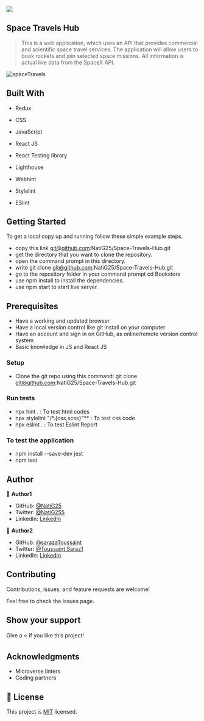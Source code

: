 ![](https://img.shields.io/badge/Microverse-blueviolet)

## Space Travels Hub
> This is a web application, which uses an API that provides commercial and scientific space travel services. The application will allow users to book rockets and join selected space missions. All information is actual live data from the SpaceX API.

![spaceTravels](https://user-images.githubusercontent.com/86069740/206186603-1760049e-1396-435a-ba7c-82bacc193aba.png)

## Built With

- Redux

- CSS

- JavaScript

- React JS

- React Testing library

- Lighthouse

- Webhint

- Stylelint

- ESlint

## Getting Started

To get a local copy up and running follow these simple example steps.

- copy this link git@github.com:NatiG25/Space-Travels-Hub.git
- get the directory that you want to clone the repository.
- open the command prompt in this directory.
- write git clone git@github.com:NatiG25/Space-Travels-Hub.git
- go to the repository folder in your command prompt cd Bookstore
- use npm install to install the dependencies.
- use npm start to start live server.

## Prerequisites

- Have a working and updated browser
- Have a local version control like git install on your computer
- Have an account and sign in on GitHub, as online/remote version control system
- Basic knowledge in JS and React JS

### Setup

- Clone the git repo using this command: git clone git@github.com:NatiG25/Space-Travels-Hub.git

### Run tests

- npx hint . : To test html codes
- npx stylelint "/*.{css,scss}"** : To test css code
- npx eslint . : To test Eslint Report

### To test the application

- npm install --save-dev jest
- npm test

## Author

👤 **Author1**

- GitHub: [@NatiG25](https://github.com/NatiG25)
- Twitter: [@NatiG255](https://twitter.com/NatiG255)
- LinkedIn: [LinkedIn](https://www.linkedin.com/in/natigebregorgis/)

👤 **Author2**

- GitHub: [@sarazaToussaint](https://github.com/sarazaToussaint)
- Twitter: [@Toussaint Saraz1](https://twitter.com/ToussaintSaraz1)
- LinkedIn: [LinkedIn](https://www.linkedin.com/in/toussaint-saraza-841b111ba/) 

## Contributing

Contributions, issues, and feature requests are welcome!

Feel free to check the issues page.

## Show your support

Give a ⭐️ if you like this project!

## Acknowledgments

- Microverse linters
- Coding partners

## 📝 License

This project is [MIT](./LICENSE) licensed.
